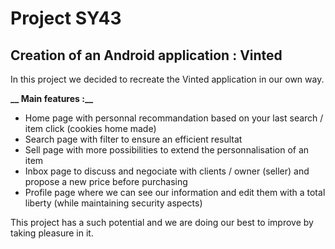 # Project SY43
## Creation of an Android application : Vinted

In this project we decided to recreate the Vinted application in our own way.

**__ Main features :__**
- Home page with personnal recommandation based on your last search / item click (cookies home made)
- Search page with filter to ensure an efficient resultat
- Sell page with more possibilities to extend the personnalisation of an item
- Inbox page to discuss and negociate with clients / owner (seller) and propose a new price before purchasing
- Profile page where we can see our information and edit them with a total liberty (while maintaining security aspects)

This project has a such potential and we are doing our best to improve by taking pleasure in it.
